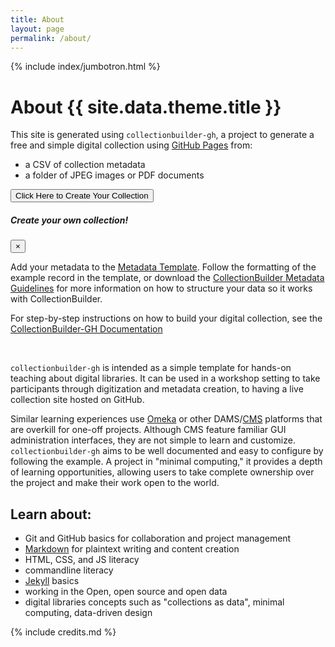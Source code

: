 ```yaml
---
title: About
layout: page
permalink: /about/
---
```


{% include index/jumbotron.html %}

# About {{ site.data.theme.title }}


This site is generated using `collectionbuilder-gh`, a project to generate a free and simple digital collection using [GitHub Pages](https://pages.github.com/) from:

- a CSV of collection metadata
- a folder of JPEG images or PDF documents

<button type="button" class="btn btn-primary btn-lg my-3" data-toggle="modal" data-target="#data">Click Here to Create Your Collection</button>
<!-- Modal -->
<div class="modal fade" id="data" tabindex="-1" role="dialog" aria-labelledby="exampleModalLabel" aria-hidden="true">
    <div class="modal-dialog" role="document">
        <div class="modal-content">
            <div class="modal-header">
                <h5 class="modal-title" id="exampleModalLabel">Create your own collection!</h5>
                <button type="button" class="close" data-dismiss="modal" aria-label="Close">
                <span aria-hidden="true">&times;</span>
                </button>
            </div>
            <div class="modal-body text-center">
                <p>Add your metadata to the <a href="{{ '/data/metadata-template.csv' | absolute_url }}" target="_blank">Metadata Template</a>. Follow the formatting of the example record in the template, or download the <a href="{{ '/data/metadata-guidelines.pdf' | absolute_url }}" target="_blank">CollectionBuilder Metadata Guidelines</a> for more information on how to structure your data so it works with CollectionBuilder.</p>
                <p>For step-by-step instructions on how to build your digital collection, see the <a href="{{ '/documentation/' | absolute_url }}" target="_blank">CollectionBuilder-GH Documentation</a></p>
                <br>
            </div>
        </div>
    </div>
</div>

`collectionbuilder-gh` is intended as a simple template for hands-on teaching about digital libraries.
It can be used in a workshop setting to take participants through digitization and metadata creation, to having a live collection site hosted on GitHub.

Similar learning experiences use [Omeka](https://omeka.org/) or other DAMS/[CMS](https://en.wikipedia.org/wiki/Content_management_system) platforms that are overkill for one-off projects.
Although CMS feature familiar GUI administration interfaces, they are not simple to learn and customize.
`collectionbuilder-gh` aims to be well documented and easy to configure by following the example.
A project in "minimal computing," it provides a depth of learning opportunities, allowing users to take complete ownership over the project and make their work open to the world.

## Learn about:

- Git and GitHub basics for collaboration and project management
- [Markdown](https://guides.github.com/features/mastering-markdown/) for plaintext writing and content creation
- HTML, CSS, and JS literacy
- commandline literacy
- [Jekyll](https://jekyllrb.com/) basics
- working in the Open, open source and open data
- digital libraries concepts such as "collections as data", minimal computing, data-driven design

{% include credits.md %}
